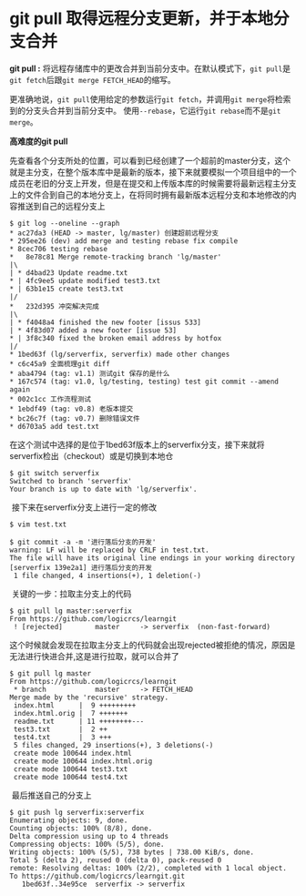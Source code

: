 # git pull 取得远程分支更新，并于本地分支合并

**git pull <remote> <remotebranch>:<localbranch>**  将远程存储库中的更改合并到当前分支中。在默认模式下，`git pull`是`git fetch`后跟`git merge FETCH_HEAD`的缩写。

更准确地说，`git pull`使用给定的参数运行`git fetch`，并调用`git merge`将检索到的分支头合并到当前分支中。 使用`--rebase`，它运行`git rebase`而不是`git merge`。

**高难度的git pull** 

​		先查看各个分支所处的位置，可以看到已经创建了一个超前的master分支，这个就是主分支，在整个版本库中是最新的版本，接下来就要模拟一个项目组中的一个成员在老旧的分支上开发，但是在提交和上传版本库的时候需要将最新远程主分支上的文件合到自己的本地分支上，在将同时拥有最新版本远程分支和本地修改的内容推送到自己的远程分支上

```
$ git log --oneline --graph
* ac27da3 (HEAD -> master, lg/master) 创建超前远程分支
* 295ee26 (dev) add merge and testing rebase fix compile
* 8cec706 testing rebase
*   8e78c81 Merge remote-tracking branch 'lg/master'
|\
| * d4bad23 Update readme.txt
* | 4fc9ee5 update modified test3.txt
* | 63b1e15 create test3.txt
|/
*   232d395 冲突解决完成
|\
| * f4048a4 finished the new footer [issus 533]
| * 4f83d07 added a new footer [issue 53]
* | 3f8c340 fixed the broken email address by hotfox
|/
* 1bed63f (lg/serverfix, serverfix) made other changes
* c6c45a9 全面梳理git diff
* aba4794 (tag: v1.1) 测试git 保存的是什么
* 167c574 (tag: v1.0, lg/testing, testing) test git commit --amend again
* 002c1cc 工作流程测试
* 1ebdf49 (tag: v0.8) 老版本提交
* bc26c7f (tag: v0.7) 删除错误文件
* d6703a5 add test.txt
```

​		在这个测试中选择的是位于1bed63f版本上的serverfix分支，接下来就将serverfix检出（checkout）或是切换到本地仓

```
$ git switch serverfix
Switched to branch 'serverfix'
Your branch is up to date with 'lg/serverfix'.
```

​		接下来在serverfix分支上进行一定的修改

```
$ vim test.txt

$ git commit -a -m '进行落后分支的开发'
warning: LF will be replaced by CRLF in test.txt.
The file will have its original line endings in your working directory
[serverfix 139e2a1] 进行落后分支的开发
 1 file changed, 4 insertions(+), 1 deletion(-)
```

​		关键的一步：拉取主分支上的代码

```
$ git pull lg master:serverfix
From https://github.com/logicrcs/learngit
 ! [rejected]        master     -> serverfix  (non-fast-forward)
```

​		这个时候就会发现在拉取主分支上的代码就会出现rejected被拒绝的情况，原因是无法进行快进合并,这是进行拉取，就可以合并了

```
$ git pull lg master
From https://github.com/logicrcs/learngit
 * branch            master     -> FETCH_HEAD
Merge made by the 'recursive' strategy.
 index.html      |  9 +++++++++
 index.html.orig |  7 +++++++
 readme.txt      | 11 ++++++++---
 test3.txt       |  2 ++
 test4.txt       |  3 +++
 5 files changed, 29 insertions(+), 3 deletions(-)
 create mode 100644 index.html
 create mode 100644 index.html.orig
 create mode 100644 test3.txt
 create mode 100644 test4.txt
```

​		最后推送自己的分支上

```
$ git push lg serverfix:serverfix
Enumerating objects: 9, done.
Counting objects: 100% (8/8), done.
Delta compression using up to 4 threads
Compressing objects: 100% (5/5), done.
Writing objects: 100% (5/5), 738 bytes | 738.00 KiB/s, done.
Total 5 (delta 2), reused 0 (delta 0), pack-reused 0
remote: Resolving deltas: 100% (2/2), completed with 1 local object.
To https://github.com/logicrcs/learngit.git
   1bed63f..34e95ce  serverfix -> serverfix
```

